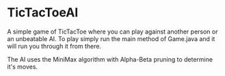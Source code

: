 # TicTacToeAI
A simple game of TicTacToe where you can play against another person or an unbeatable AI.
To play simply run the main method of Game.java and it will run you through it from there.

The AI uses the MiniMax algorithm with Alpha-Beta pruning to determine it's moves.
